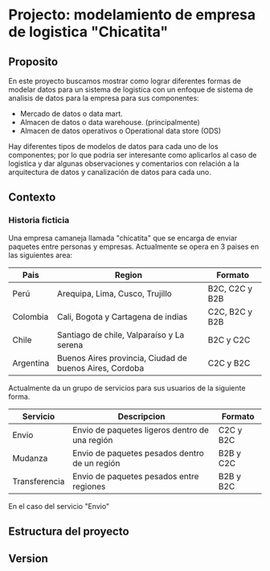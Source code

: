 # Projecto: modelamiento de empresa de logistica "Chicatita"

## Proposito
En este proyecto buscamos mostrar como lograr diferentes formas de modelar datos para un sistema de logistica con un enfoque de sistema de analisis de datos para la empresa para sus componentes:

- Mercado de datos o data mart.
- Almacen de datos o data warehouse. (principalmente)
- Almacen de datos operativos o Operational data store (ODS)

Hay diferentes tipos de modelos de datos para cada uno de los componentes; por lo que podria ser interesante como aplicarlos al caso de logistica y dar algunas observaciones y comentarios con relación a la arquitectura de datos y canalización de datos para cada uno.

## Contexto

### Historia ficticia

Una empresa camaneja llamada "chicatita" que se encarga de enviar paquetes entre personas y empresas. Actualmente se opera en 3 paises en las siguientes area:

| Pais | Region | Formato |
|------|--------|---------|
| Perú | Arequipa, Lima, Cusco, Trujillo | B2C, C2C y B2B |
| Colombia | Cali, Bogota y Cartagena de indias | C2C, B2C y B2B |
| Chile | Santiago de chile, Valparaíso y La serena  | B2C y C2C |
| Argentina | Buenos Aires provincia, Ciudad de buenos Aires, Cordoba  | C2C y B2C |

Actualmente da un grupo de servicios para sus usuarios de la siguiente forma.

| Servicio | Descripcion | Formato |
|----------|-------------|---------|
| Envio    | Envio de paquetes ligeros dentro de una región | C2C y B2C |
| Mudanza  | Envio de paquetes pesados dentro de un región | B2B y C2C |
| Transferencia | Envio de paquetes pesados entre regiones | B2B y B2C |

En el caso del servicio "Envio" 



## Estructura del proyecto

## Version
